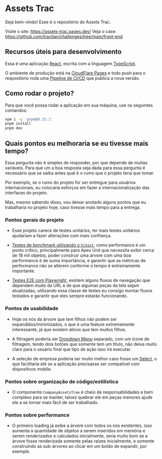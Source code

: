 # Assets Trac

Seja bem-vindo! Esse é o repositório do Assets Trac.

Visite o site: https://assets-trac.pages.dev/
Veja o case: https://github.com/tractian/challenges/tree/main/front-end

## Recursos úteis para desenvolvimento

Essa é uma aplicação [React](https://react.dev/), escrita com a linguagem [TypeScript](https://www.typescriptlang.org/).

O ambiente de produção está na [CloudFlare Pages](https://pages.cloudflare.com/) e todo push para o respositório roda uma [Pipeline de CI/CD](./.github/workflows/deploy.yml) que publica a nova versão.

## Como rodar o projeto?

Para que você possa rodar a aplicação em sua máquina, use os seguintes comandos:

```sh
npm i -g 'pnpm@9.15.1'
pnpm install
pnpm dev
```

## Quais pontos eu melhoraria se eu tivesse mais tempo?

Essa pergunta não é simples de responder, por que depende de muitas variáveis.
Para que um a boa resposta seja dada para essa pergunta é necessário que se saiba antes qual é o rumo que o projeto teria que tomar.

Por exemplo, se o rumo do projeto for ser entregue para usuários internacionais, eu colocaria esforços em fazer a internacionalização das interfaces do projeto.

Mas, mesmo sabendo disso, vou deixar anotado alguns pontos que eu trabalharia no projeto hoje, caso tivesse mais tempo para a entrega.

### Pontos gerais do projeto

- Esse projeto carece de testes unitários, ter mais testes unitários ajudariam a fazer alterações com mais confiança.

- [Testes de benchmark utilizando o `Vitest`](https://vitest.dev/api/#bench), como performance é um ponto crítico, principalmente para Apex Unit que necessita exibir cerca de 18 mil objetos, poder construir uma árvore com uma boa performance é de suma importância, e garantir que as métricas de performance não se alterem conforme o tempo é extremamente importante.

- [Testes E2E com Playwright](https://playwright.dev/), existem alguns fluxos de navegação que dependem muito da URL e de que algumas peças da tela sejam atualizadas, utilizando essa classe de testes eu consigo montar fluxos testados e garantir que eles sempre estarão funcionando.

### Pontos de usabilidade

- Hoje os nós da árvore que tem filhos não podem ser expandidos/minimizados, o que é uma feature extremamente interessante, já que existem ativos que tem muitos filhos.

- A filtragem poderia ser [Dropdown Menu](https://www.radix-ui.com/primitives/docs/components/dropdown-menu) separado, com um ícone de filtragem, tendo dois botões que somente tem um título, não deixa muito claro para o usuário final que tipo de ação isso irá executar.

- A seleção de empresa poderia ser muito melhor caso fosse um [Select](https://www.radix-ui.com/primitives/docs/components/select#select), o que facilitaria até se a aplicação precisasse ser compatível com dispositivos mobile.

### Pontos sobre organização de código/estilística

- O componente `CompanyAssetsTree` é cheio de responsabilidades e bem complexo para se manter, talvez quebrar ele em peças menores ajude ele a se tornar mais fácil de ser trabalhado.

### Pontos sobre performance

- O primeiro loading já exibe a árvore com todos os nós existentes, isso aumenta a quantidade de objetos a serem inseridos em memória e serem renderizados e calculados inicialmente, seria muito bom se a árvore fosse renderizada somente pelas raízes inicialmente, e somente construindo as sub-árvores ao clicar em um botão de expandir, por exemplo.
